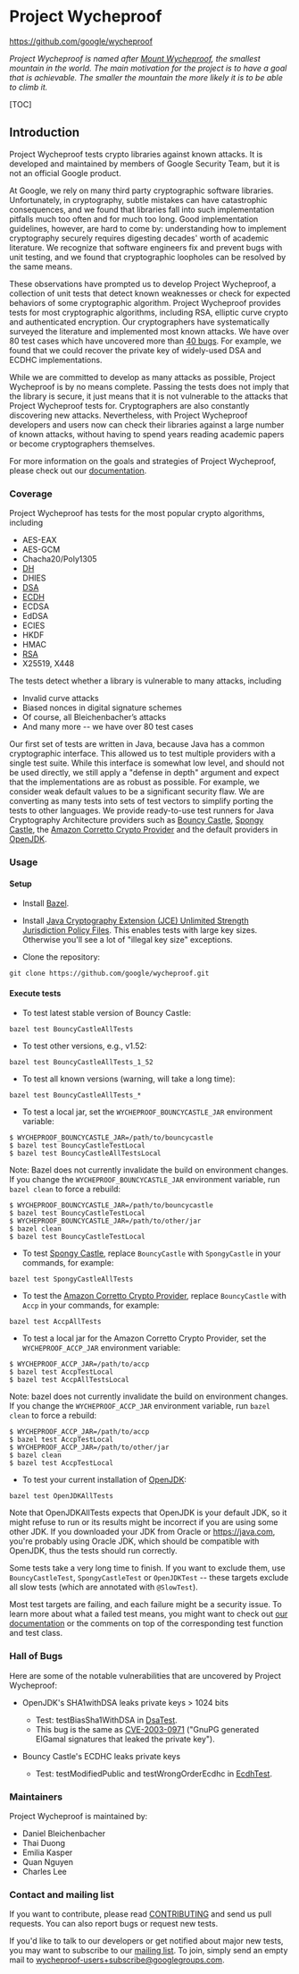 # Project Wycheproof

https://github.com/google/wycheproof

*Project Wycheproof is named after
[Mount Wycheproof](https://en.wikipedia.org/wiki/Mount_Wycheproof), the smallest
mountain in the world. The main motivation for the project is to have a goal
that is achievable. The smaller the mountain the more likely it is to be able to
climb it.*

[TOC]

## Introduction

Project Wycheproof tests crypto libraries against known attacks. It is developed
and maintained by members of Google Security Team, but it is not an official
Google product.

At Google, we rely on many third party cryptographic software libraries.
Unfortunately, in cryptography, subtle mistakes can have catastrophic
consequences, and we found that libraries fall into such implementation
pitfalls much too often and for much too long. Good implementation guidelines,
however, are hard to come by: understanding how to implement cryptography
securely requires digesting decades' worth of academic literature. We recognize
that software engineers fix and prevent bugs with unit testing, and we found
that cryptographic loopholes can be resolved by the same means.

These observations have prompted us to develop Project Wycheproof, a collection
of unit tests that detect known weaknesses or check for expected behaviors of
some cryptographic algorithm. Project Wycheproof provides tests for most
cryptographic algorithms, including RSA, elliptic curve crypto and
authenticated encryption. Our cryptographers have systematically surveyed the
literature and implemented most known attacks. We have over 80 test cases which
have uncovered more than [40 bugs](doc/bugs.md). For
example, we found that we could recover the private key of widely-used DSA and
ECDHC implementations.

While we are committed to develop as many attacks as possible, Project
Wycheproof is by no means complete. Passing the tests does not imply that the
library is secure, it just means that it is not vulnerable to the attacks that
Project Wycheproof tests for. Cryptographers are also constantly discovering
new attacks. Nevertheless, with Project Wycheproof developers and users now can
check their libraries against a large number of known attacks, without having
to spend years reading academic papers or become cryptographers themselves.

For more information on the goals and strategies of Project Wycheproof, please
check out our [documentation](doc/).

### Coverage

Project Wycheproof has tests for the most popular crypto algorithms, including

- AES-EAX
- AES-GCM
- Chacha20/Poly1305
- [DH](doc/dh.md)
- DHIES
- [DSA](doc/dsa.md)
- [ECDH](doc/ecdh.md)
- ECDSA
- EdDSA
- ECIES
- HKDF
- HMAC
- [RSA](doc/rsa.md)
- X25519, X448

The tests detect whether a library is vulnerable to many attacks, including

*   Invalid curve attacks
*   Biased nonces in digital signature schemes
*   Of course, all Bleichenbacher’s attacks
*   And many more -- we have over 80 test cases

Our first set of tests are written in Java, because Java has a common
cryptographic interface. This allowed us to test multiple providers with a
single test suite. While this interface is somewhat low level, and should not
be used directly, we still apply a "defense in depth" argument and expect that
the implementations are as robust as possible. For example, we consider weak
default values to be a significant security flaw. We are converting as many
tests into sets of test vectors to simplify porting the tests to other
languages. We provide ready-to-use test runners for Java Cryptography
Architecture providers such as [Bouncy Castle](http://bouncycastle.org),
[Spongy Castle](https://rtyley.github.io/spongycastle/), the
[Amazon Corretto Crypto Provider](https://github.com/corretto/amazon-corretto-crypto-provider)
and the default
providers in [OpenJDK](http://openjdk.java.net/).

### Usage

#### Setup

*   Install [Bazel](https://bazel.build/).

*   Install [Java Cryptography Extension (JCE) Unlimited Strength Jurisdiction
    Policy Files][jce-policy-instructions].  This enables tests with large key
    sizes. Otherwise you'll see a lot of "illegal key size" exceptions.

*   Clone the repository:

```
git clone https://github.com/google/wycheproof.git
```

[jce-policy-instructions]: http://stackoverflow.com/questions/6481627/java-security-illegal-key-size-or-default-parameters

#### Execute tests

*   To test latest stable version of Bouncy Castle:

```
bazel test BouncyCastleAllTests
```

*   To test other versions, e.g., v1.52:

```
bazel test BouncyCastleAllTests_1_52
```

*   To test all known versions (warning, will take a long time):

```
bazel test BouncyCastleAllTests_*
```

*   To test a local jar, set the `WYCHEPROOF_BOUNCYCASTLE_JAR` environment
    variable:

```shell
$ WYCHEPROOF_BOUNCYCASTLE_JAR=/path/to/bouncycastle
$ bazel test BouncyCastleTestLocal
$ bazel test BouncyCastleAllTestsLocal
```

Note: Bazel does not currently invalidate the build on environment changes. If
you change the `WYCHEPROOF_BOUNCYCASTLE_JAR` environment variable, run `bazel
clean` to force a rebuild:

```shell
$ WYCHEPROOF_BOUNCYCASTLE_JAR=/path/to/bouncycastle
$ bazel test BouncyCastleTestLocal
$ WYCHEPROOF_BOUNCYCASTLE_JAR=/path/to/other/jar
$ bazel clean
$ bazel test BouncyCastleTestLocal
```

*   To test [Spongy Castle](https://rtyley.github.io/spongycastle/), replace
    `BouncyCastle` with `SpongyCastle` in your commands, for example:

```
bazel test SpongyCastleAllTests
```

*   To test the [Amazon Corretto Crypto
    Provider](https://github.com/corretto/amazon-corretto-crypto-provider),
    replace `BouncyCastle` with `Accp` in your commands, for example:

```
bazel test AccpAllTests
```

*   To test a local jar for the Amazon Corretto Crypto Provider, set the
`WYCHEPROOF_ACCP_JAR` environment variable:

```shell
$ WYCHEPROOF_ACCP_JAR=/path/to/accp
$ bazel test AccpTestLocal
$ bazel test AccpAllTestsLocal
```

Note: bazel does not currently invalidate the build on environment changes. If
you change the `WYCHEPROOF_ACCP_JAR` environment variable, run `bazel
clean` to force a rebuild:

```shell
$ WYCHEPROOF_ACCP_JAR=/path/to/accp
$ bazel test AccpTestLocal
$ WYCHEPROOF_ACCP_JAR=/path/to/other/jar
$ bazel clean
$ bazel test AccpTestLocal
```

*   To test your current installation of [OpenJDK](http://openjdk.java.net/):

```
bazel test OpenJDKAllTests
```

Note that OpenJDKAllTests expects that OpenJDK is your default JDK, so it might
refuse to run or its results might be incorrect if you are using some other JDK.
If you downloaded your JDK from Oracle or https://java.com, you're probably
using Oracle JDK, which should be compatible with OpenJDK, thus the tests should
run correctly.

Some tests take a very long time to finish. If you want to exclude them, use
`BouncyCastleTest`, `SpongyCastleTest` or `OpenJDKTest` -- these targets exclude
all slow tests (which are annotated with `@SlowTest`).

Most test targets are failing, and each failure might be a security issue. To
learn more about what a failed test means, you might want to check out [our
documentation](doc/bugs.md) or the comments on top of the corresponding test
function and test class.

### Hall of Bugs

Here are some of the notable vulnerabilities that are uncovered by
Project Wycheproof:

*   OpenJDK's SHA1withDSA leaks private keys > 1024 bits
    *   Test: testBiasSha1WithDSA in [DsaTest][dsa-test].
    *   This bug is the same as [CVE-2003-0971][cve-2003-0971] ("GnuPG generated
        ElGamal signatures that leaked the private key").

*   Bouncy Castle's ECDHC leaks private keys
    *   Test: testModifiedPublic and testWrongOrderEcdhc in
        [EcdhTest][ecdh-test].

[dsa-test]: https://github.com/google/wycheproof/blob/master/java/com/google/security/wycheproof/testcases/DsaTest.java
[cve-2003-0971]: https://web.nvd.nist.gov/view/vuln/detail?vulnId=CVE-2003-0971
[ecdh-test]: https://github.com/google/wycheproof/blob/master/java/com/google/security/wycheproof/testcases/EcdhTest.java

### Maintainers

Project Wycheproof is maintained by:

*   Daniel Bleichenbacher
*   Thai Duong
*   Emilia Kasper
*   Quan Nguyen
*   Charles Lee

### Contact and mailing list

If you want to contribute, please read [CONTRIBUTING](CONTRIBUTING.md) and send
us pull requests. You can also report bugs or request new tests.

If you'd like to talk to our developers or get notified about major new
tests, you may want to subscribe to our
[mailing list](https://groups.google.com/forum/#!forum/wycheproof-users). To
join, simply send an empty mail to wycheproof-users+subscribe@googlegroups.com.
